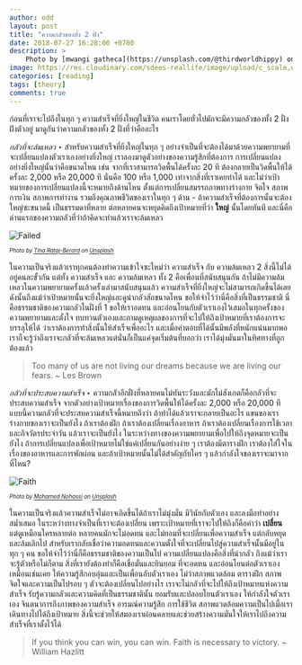 ```yaml
---
author: odd
layout: post
title: "ความกลัวของทั้ง 2 ฝั่ง"
date: 2018-07-27 16:28:00 +0700
description: >
    Photo by [mwangi gatheca](https://unsplash.com/@thirdworldhippy) on [Unsplash](https://unsplash.com/)
image: https://res.cloudinary.com/sdees-reallife/image/upload/c_scale,w_1024/v1532684070/mwangi-gatheca-709376-unsplash.jpg
categories: [reading]
tags: [theory]
comments: true
---
```

ก่อนที่เราจะไปถึงในทุก ๆ ความสำเร็จที่ยิ่งใหญ่ในชีวิต คนเราโดยทั่วไปมักจะมีความกลัวของทั้ง 2 ฝั่งฝังตัวอยู่ มาดูกันว่าความกลัวของทั้ง 2 ฝั่งที่ว่าคืออะไร

*กลัวที่จะล้มเหลว* ‣ สำหรับความสำเร็จที่ยิ่งใหญ่ในทุก ๆ อย่างจำเป็นที่จะต้องได้มาด้วยความพยายามที่จะเปลี่ยนแปลงตัวเราเองอย่างยิ่งใหญ่ เราลองมาดูตัวอย่างของความรู้สึกที่ต้องการ การเปลี่ยนแปลงอย่างยิ่งใหญ่นั้นว่าคือขนาดไหน เช่น จากที่เราสามารถวิดพื้นได้ครั้งละ 20 ที ต้องกลายเป็นวิดพื้นให้ได้ครั้งละ 2,000 หรือ 20,000 ที นั่นคือ 100 หรือ 1,000 เท่าจากสิ่งที่เราเคยทำได้ และไม่ว่าเป้าหมายของการเปลี่ยนแปลงนี้จะหมายถึงด้านไหน ตั้งแต่การเปลี่ยนสมรรถภาพทางร่างกาย จิตใจ สภาพการเงิน สภาพการทำงาน รวมถึงคุณภาพชีวิตของเราในทุก ๆ ด้าน - ถ้าความสำเร็จที่ต้องการนั้นจะต้องใหญ่ซะขนาดนี้ เป็นธรรมดาที่หลาย ต่อหลายคนจะหยุดคิดถึงเป้าหมายที่ว่า **ใหญ่** นั้นโดยทันที และนี่คือด่านแรกของความกลัวที่ว่าถ้าคิดจะทำแล้วเราจะล้มเหลว

![Failed](https://res.cloudinary.com/sdees-reallife/image/upload/c_scale,w_400/v1532690375/tina-rataj-berard-168378-unsplash.jpg)

<sup><sub>*Photo by [Tina Rataj-Berard](https://unsplash.com/@t_rat_max) on [Unsplash](https://unsplash.com/)*</sub></sup>

ในความเป็นจริงแล้วเราทุกคนต้องทำความเข้าใจซะใหม่ว่า ความสำเร็จ กับ ความล้มเหลว 2 สิ่งนี้ไม่ได้อยู่คนละขั้วกัน แต่ทั้ง ความสำเร็จ และ ความล้มเหลว ทั้ง 2 คือเพื่อนที่สนับสนุนกัน ถ้าไม่มีความล้มเหลวในความพยายามครั้งแล้วครั้งเล่ามาสนับสนุนแล้ว ความสำเร็จที่ยิ่งใหญ่จะไม่สามารถเกิดขึ้นได้เลย ดังนั้นถึงแม้ว่าเป้าหมายนั้นจะยิ่งใหญ่และดูน่ากลัวสักขนาดไหน ขอให้จำไว้ว่านี่คือสิ่งที่เป็นธรรมชาติ นี่คือธรรมชาติของความกลัวในฝั่งที่ 1 ขอให้เราอดทน และอ่อนโยนกับตัวเราเองไว้เสมอในทุกครั้งของความพยายามและตั้งใจ ทบทวนตัวเองและถามดูเหตุผลของการที่จะไปให้ถึงเป้าหมายที่เราต้องการจะบรรลุให้ได้ ว่าเราต้องการทำสิ่งนั้นให้สำเร็จเพื่ออะไร และเมื่อคำตอบที่ได้นั้นมีพลังที่หนักแน่นมากพอ เราก็จะรู้ว่าถึงเราจะกลัวที่จะล้มเหลวแต่นั่นก็เป็นแค่จุดเริ่มต้นที่บอกว่า เราได้มุ่งมั่นมาในทิศทางที่ถูกต้องแล้ว

> Too many of us are not living our dreams because we are living our fears. ~ Les Brown

*กลัวที่จะประสบความสำเร็จ* ‣ ความกลัวอีกฝั่งที่หลายคนไม่ทันระวังและมักไม่สังเกตก็คือกลัวที่จะประสบความสำเร็จ จากตัวอย่างเป้าหมายเรื่องของการวิดพื้นให้ได้ครั้งละ 2,000 หรือ 20,000 ที แบบนี้ความกลัวที่จะประสบความสำเร็จนี้หมายถึงว่า ถ้าทำได้แล้วเราจะกลายเป็นอะไร แขนของเรา ร่างกายของเราจะเป็นยังไง ถ้าเราต้องฝึก ถ้าเราต้องเปลี่ยนเรื่องอาหาร ถ้าเราต้องเปลี่ยนเรื่องการใช้เวลาและกิจวัตรประจำวัน แล้วเราจะเป็นยังไง ในระหว่างทางของความพยายามเพื่อไปให้ถึงจุดหมายจะเป็นยังไง ถ้าการเปลี่ยนแปลงเพื่อเป้าหมายไม่ใช่แค่เปลี่ยนกันอย่างง่าย ๆ เราต้องมีตารางฝึก เราต้องใส่ใจในเรื่องของอาหารและการพักผ่อน และถ้าเป้าหมายนั้นไม่ได้สำคัญกับใคร ๆ แล้วกำลังใจของเราจะมาจากที่ไหน?

![Faith](https://res.cloudinary.com/sdees-reallife/image/upload/c_scale,w_400/v1532691091/mohamed-nohassi-229698-unsplash.jpg)

<sup><sub>*Photo by [Mohamed Nohassi](https://unsplash.com/@coopery) on [Unsplash](https://unsplash.com/)*</sub></sup>

ในความเป็นจริงแล้วความสำเร็จไม่อาจเกิดขึ้นได้ถ้าเราไม่มุ่งมั่น มีวินัยกับตัวเอง และลงมือทำอย่างสม่ำเสมอ ในระหว่างทางจำเป็นที่เราจะต้องเปลี่ยน เพราะเป้าหมายที่เราจะไปให้ถึงก็คือคำว่า **เปลี่ยน** แต่ดูเหมือนใครหลายต่อ หลายคนมักจะไม่อดทน และไม่ยอมที่จะเปลี่ยนเพื่อความสำเร็จ แต่กลับหยุดและล้มเลิกไป สำหรับเรากลับเชื่อว่าความอดทนและความตั้งใจที่จะเปลี่ยนไปสู่ความสำเร็จนั้นมีอยู่ในทุก ๆ คน ขอให้จำไว้ว่านี่ก็คือธรรมชาติของความเป็นไป ความเปลี่ยนแปลงคือสิ่งที่น่ากลัว ถึงแม้ว่าเราจะรู้ตัวหรือไม่ก็ตาม สิ่งที่เรายังต้องทำก็คือเชื่อมั่นและยินยอม ที่จะอดทน และอ่อนโยนต่อตัวเราเองเหมือนเช่นเคย ให้ความรู้สึกอบอุ่นและเป็นเพื่อนกับตัวเราเอง ไม่ว่าสภาพแวดล้อม ตารางฝึก สภาพจิตใจและความเป็นไปรอบ ๆ ตัวจะต้องเปลี่ยนไปอย่างไร เราจะไม่กลัวที่จะไปให้ถึงเป้าหมายแห่งความสำเร็จ รับรู้ความกลัวและความคิดที่เป็นธรรมชาตินั้น ยอมรับและปลอบโยนตัวเราเอง ให้กำลังใจตัวเราเอง จินตนาการถึงภาพของความสำเร็จ อารมณ์ความรู้สึก การใช้ชีวิต สภาพแวดล้อมความเป็นไปเมื่อเราเดินทางไปได้ถึงเป้าหมาย สิ่งนี้จะช่วยให้สมองเราผ่อนคลายและช่วยสร้างความมั่นใจให้เราไปถึงความสำเร็จที่เราตั้งไว้ได้

> If you think you can win, you can win. Faith is necessary to victory. ~ William Hazlitt

